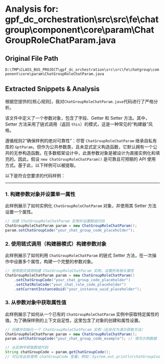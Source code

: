 # Analysis for: gpf_dc_orchestration\src\src\fe\chatgroup\component\core\param\ChatGroupRoleChatParam.java

## Original File Path
`D:\TMP\CLASS_BUS_PROJECT\gpf_dc_orchestration\src\src\fe\chatgroup\component\core\param\ChatGroupRoleChatParam.java`

## Extracted Snippets & Analysis
根据您提供的[核心规则]，我对`ChatGroupRoleChatParam.java`代码进行了严格分析。

该文件中定义了一个参数对象，包含了字段、Getter 和 Setter 方法。其中，Setter 方法采用了链式调用（返回 `this`）的模式，这是一种常见的“构建器”风格。

遵循规则2“确保样例的绝对可靠性”：尽管 `ChatGroupRoleChatParam` 继承自私有库的 `GptParam`，但作为公共参数类，且未显式定义构造函数，它默认拥有一个公共的无参构造函数。在多数框架设计中，此类参数对象是被设计为直接实例化和填充的。因此，假设 `new ChatGroupRoleChatParam()` 是可靠且可预期的 API 使用方式。基于此，以下样例可以被提取。

以下是符合您要求的代码样例：

---

### 1. 构建参数对象并设置单一属性

此样例展示了如何实例化 `ChatGroupRoleChatParam` 对象，并使用其 Setter 方法设置一个属性。

```java
// 创建 ChatGroupRoleChatParam 实例并设置群组代码
ChatGroupRoleChatParam param = new ChatGroupRoleChatParam();
param.setChatGroupCode("your_chat_group_code_placeholder");
```

### 2. 使用链式调用（构建器模式）构建参数对象

此样例展示了如何利用 `ChatGroupRoleChatParam` 的链式 Setter 方法，在一次操作中设置多个属性，构建一个完整的参数对象。

```java
// 使用链式调用构建 ChatGroupRoleChatParam 实例，设置所有相关属性
ChatGroupRoleChatParam param = new ChatGroupRoleChatParam()
    .setChatGroupCode("your_chat_group_code_placeholder")
    .setChatRoleCode("your_chat_role_code_placeholder")
    .setCurrentInstanceUuid("your_instance_uuid_placeholder");
```

### 3. 从参数对象中获取属性值

此样例展示了如何从一个已有的 `ChatGroupRoleChatParam` 实例中获取特定属性的值。为了确保样例的上下文自足性，这里包含了对象的创建和属性设置。

```java
// 创建并初始化一个 ChatGroupRoleChatParam 实例（此处仅为演示获取方法）
ChatGroupRoleChatParam param = new ChatGroupRoleChatParam();
param.setChatGroupCode("your_chat_group_code_example"); // 填充示例数据

// 从实例中获取群组代码
String chatGroupCode = param.getChatGroupCode();
// 可以在此处使用 chatGroupCode 变量，例如：System.out.println(chatGroupCode);
```